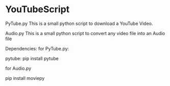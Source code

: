 # YouTubeScript
PyTube.py
This is a small python script to download a YouTube Video.


Audio.py
This is a small python script to convert any video file into an Audio file



Dependencies:
for PyTube.py:
  
  
  pytube:  pip install pytube


for Audio.py
 
 
 
 pip install moviepy
